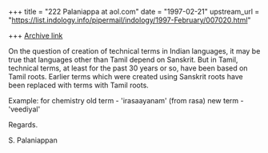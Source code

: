 +++
title = "222 Palaniappa at aol.com"
date = "1997-02-21"
upstream_url = "https://list.indology.info/pipermail/indology/1997-February/007020.html"

+++
[Archive link](https://list.indology.info/pipermail/indology/1997-February/007020.html)

On the question of creation of technical terms in Indian languages, it may be
true that languages other than Tamil depend on Sanskrit. But in Tamil,
technical terms, at least for the past 30 years or so, have been based on
Tamil roots. Earlier terms which were created using Sanskrit roots have been
replaced with terms with Tamil roots. 

Example:
for chemistry
old term - 'irasaayanam' (from rasa)
new term - 'veediyal'

Regards.

S. Palaniappan




